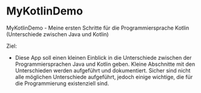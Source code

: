 # MyKotlinDemo
MyKotlinDemo - Meine ersten Schritte für die Programmiersprache Kotlin (Unterschiede zwischen Java und Kotlin) 

Ziel:
- Diese App soll einen kleinen Einblick in die Unterschiede zwischen der Programmiersprachen Java und Kotlin geben. 
Kleine Abschnitte mit den Unterschieden werden aufgeführt und dokumentiert. Sicher sind nicht alle möglichen Unterschiede aufgeführt, jedoch einige wichtige, die für die Programmierung existenziell sind.

